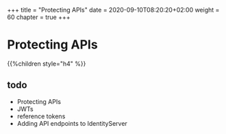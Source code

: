 +++
title = "Protecting APIs"
date = 2020-09-10T08:20:20+02:00
weight = 60
chapter = true
+++

# Protecting APIs

{{%children style="h4" %}}

## todo

* Protecting APIs
* JWTs
* reference tokens
* Adding API endpoints to IdentityServer